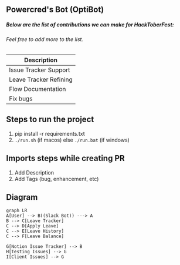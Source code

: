 ## Powercred's Bot (OptiBot)

##### Below are the list of contributions we can make for HackToberFest:
###### Feel free to add more to the list.

| Description | 
| --- | 
| Issue Tracker Support | 
| Leave Tracker Refining | 
| Flow Documentation  |
| Fix bugs  |

## Steps to run the project
1. pip install -r requirements.txt
2. `./run.sh` (if macos) else `./run.bat` (if windows)

## Imports steps while creating PR
1. Add Description
2. Add Tags (bug, enhancement, etc)


## Diagram

```mermaid
graph LR
A[User] --> B((Slack Bot)) ---> A
B --> C[Leave Tracker]
C --> D[Apply Leave]
C --> E[Leave History]
C --> F[Leave Balance]

G[Notion Issue Tracker] --> B
H[Testing Issues] --> G
I[Client Issues] --> G
```

